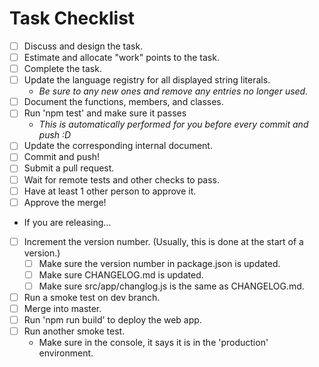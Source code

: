 # Task Checklist
- [ ] Discuss and design the task.
- [ ] Estimate and allocate "work" points to the task.
- [ ] Complete the task.
- [ ] Update the language registry for all displayed string literals.
    - _Be sure to any new ones and remove any entries no longer used._
- [ ] Document the functions, members, and classes.
- [ ] Run 'npm test' and make sure it passes
    - _This is automatically performed for you before every commit and push :D_
- [ ] Update the corresponding internal document.
- [ ] Commit and push!
- [ ] Submit a pull request.
- [ ] Wait for remote tests and other checks to pass.
- [ ] Have at least 1 other person to approve it.
- [ ] Approve the merge!

- If you are releasing...
- [ ] Increment the version number. (Usually, this is done at the start of a version.)
    - [ ] Make sure the version number in package.json is updated.
    - [ ] Make sure CHANGELOG.md is updated.
    - [ ] Make sure src/app/changlog.js is the same as CHANGELOG.md.
- [ ] Run a smoke test on dev branch.
- [ ] Merge into master.
- [ ] Run 'npm run build' to deploy the web app.
- [ ] Run another smoke test.
    - Make sure in the console, it says it is in the 'production' environment.
